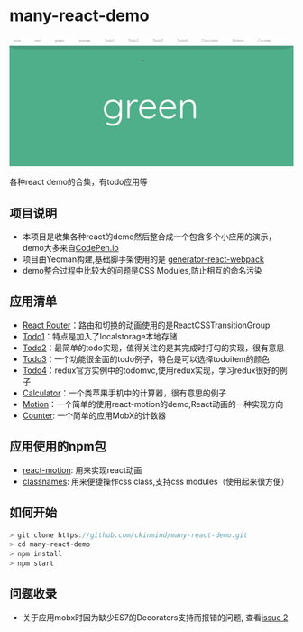 # many-react-demo
![many-react-demo](https://raw.githubusercontent.com/ckinmind/many-react-demo/master/src/images/screenshot.gif)

各种react demo的合集，有todo应用等

## 项目说明
- 本项目是收集各种react的demo然后整合成一个包含多个小应用的演示，demo大多来自[CodePen.io](http://codepen.io/)
- 项目由Yeoman构建,基础脚手架使用的是 [generator-react-webpack](https://github.com/react-webpack-generators/generator-react-webpack)
- demo整合过程中比较大的问题是CSS Modules,防止相互的命名污染

## 应用清单
- [React Router](http://codepen.io/matthewvincent/pen/qaWxqq)：路由和切换的动画使用的是ReactCSSTransitionGroup
- [Todo1](http://www.reqianduan.com/2297.html)：特点是加入了localstorage本地存储
- [Todo2](http://codepen.io/geobde/pen/LNmdbJ)：最简单的todo实现，值得关注的是其完成时打勾的实现，很有意思
- [Todo3](http://codepen.io/hotate17/pen/oYKMaM)：一个功能很全面的todo例子，特色是可以选择todoitem的颜色
- [Todo4](https://github.com/reactjs/redux/tree/master/examples)：redux官方实例中的todomvc,使用redux实现，学习redux很好的例子
- [Calculator](http://codepen.io/mjijackson/pen/xOzyGX)：一个类苹果手机中的计算器，很有意思的例子
- [Motion](http://codepen.io/oksas/pen/jqJMZd)：一个简单的使用react-motion的demo,React动画的一种实现方向
- [Counter](https://github.com/superNever/counter): 一个简单的应用MobX的计数器

## 应用使用的npm包
- [react-motion](https://github.com/chenglou/react-motion): 用来实现react动画
- [classnames](https://github.com/JedWatson/classnames): 用来便捷操作css class,支持css modules（使用起来很方便）

## 如何开始
```js
> git clone https://github.com/ckinmind/many-react-demo.git
> cd many-react-demo
> npm install
> npm start
```

## 问题收录
- 关于应用mobx时因为缺少ES7的Decorators支持而报错的问题, 查看[issue 2](https://github.com/ckinmind/many-react-demo/issues/2)